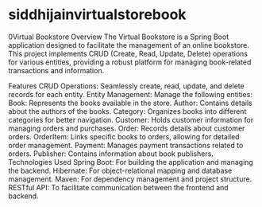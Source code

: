 # siddhijainvirtualstorebook
0Virtual Bookstore Overview The Virtual Bookstore is a Spring Boot application designed to facilitate the management of an online bookstore. This project implements CRUD (Create, Read, Update, Delete) operations for various entities, providing a robust platform for managing book-related transactions and information.

Features CRUD Operations: Seamlessly create, read, update, and delete records for each entity. Entity Management: Manage the following entities: Book: Represents the books available in the store. Author: Contains details about the authors of the books. Category: Organizes books into different categories for better navigation. Customer: Holds customer information for managing orders and purchases. Order: Records details about customer orders. OrderItem: Links specific books to orders, allowing for detailed order management. Payment: Manages payment transactions related to orders. Publisher: Contains information about book publishers. Technologies Used Spring Boot: For building the application and managing the backend. Hibernate: For object-relational mapping and database management. Maven: For dependency management and project structure. RESTful API: To facilitate communication between the frontend and backend.

